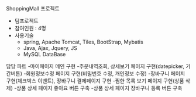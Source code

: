 ShoppingMall 프로젝트
 - 팀프로젝트
 - 참여인원 : 4명
 - 사용기술
    - spring, Apache Tomcat, Tiles, BootStrap, Mybatis
    - Java, Ajax, Jquery, JS
    - MySQL DataBase

담당 파트
-마이페이지 메인 구현
-주문내역조회, 상세보기 페이지 구현(datepicker, 기간버튼) 
-회원정보수정 페이지 구현(비밀번호 수정, 개인정보 수정)
-장바구니 페이지 구현(체크박스 이벤트), 장바구니 결제페이지 구현
-찜한 목록 보기 페이지 구현(상품 삭제)
-상품 상세 페이지 좋아요 버튼 구축
-상품 상세 페이지 장바구니 등록 버튼 구축
